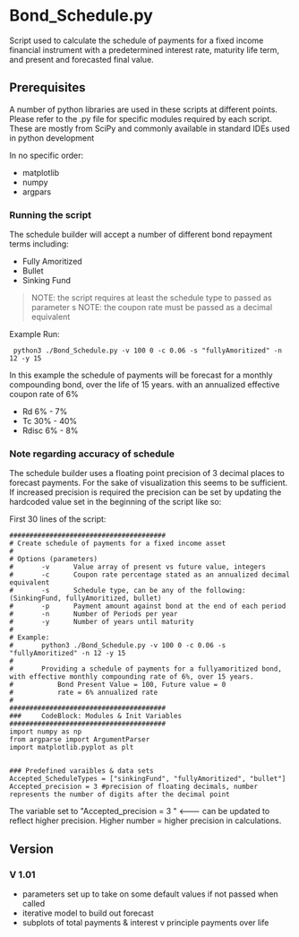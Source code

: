 # Bond_Schedule.py

Script used to calculate the schedule of payments for a fixed income financial instrument with a predetermined interest rate, maturity life term, and present and forecasted final value.

## Prerequisites

A number of python libraries are used in these scripts at different points. Please refer to the .py file for specific modules required by each script.
These are mostly from SciPy and commonly available in standard IDEs used in python development

In no specific order:
  + matplotlib
  + numpy
  + argpars


### Running the script

The schedule builder will accept a number of different bond repayment terms including:
  + Fully Amoritized
  + Bullet
  + Sinking Fund

  > NOTE: the script requires at least the schedule type to passed as parameter s
  > NOTE: the coupon rate must be passed as a decimal equivalent

Example Run:
```
 python3 ./Bond_Schedule.py -v 100 0 -c 0.06 -s "fullyAmoritized" -n 12 -y 15
```

In this example the schedule of payments will be forecast for a monthly compounding bond, over the life of 15 years.
with an annualized effective coupon rate of 6%
- Rd      6% - 7%
- Tc      30% - 40%
- Rdisc   6% - 8%



### Note regarding accuracy of schedule

The schedule builder uses a floating point precision of 3 decimal places to forecast payments. For the sake of visualization this seems to be sufficient.
If increased precision is required the precision can be set by updating the hardcoded value set in the beginning of the script like so:

First 30 lines of the script:
```
#######################################
# Create schedule of payments for a fixed income asset
#
# Options (parameters)
#       -v      Value array of present vs future value, integers
#       -c      Coupon rate percentage stated as an annualized decimal equivalent
#       -s      Schedule type, can be any of the following: (SinkingFund, fullyAmoritized, bullet)
#       -p      Payment amount against bond at the end of each period
#       -n      Number of Periods per year
#       -y      Number of years until maturity
#
# Example:
#       python3 ./Bond_Schedule.py -v 100 0 -c 0.06 -s "fullyAmoritized" -n 12 -y 15
#
#       Providing a schedule of payments for a fullyamoritized bond, with effective monthly compounding rate of 6%, over 15 years.
#           Bond Present Value = 100, Future value = 0
#           rate = 6% annualized rate
#
#######################################
###     CodeBlock: Modules & Init Variables
#######################################
import numpy as np
from argparse import ArgumentParser
import matplotlib.pyplot as plt


### Predefined varaibles & data sets
Accepted_ScheduleTypes = ["sinkingFund", "fullyAmoritized", "bullet"]
Accepted_precision = 3 #precision of floating decimals, number represents the number of digits after the decimal point
```

The variable set to "Accepted_precision = 3 "  <--- can be updated to reflect higher precision. Higher number = higher precision in calculations.


## Version

### V 1.01
  + parameters set up to take on some default values if not passed when called
  + iterative model to build out forecast
  + subplots of total payments & interest v principle payments over life
